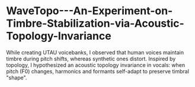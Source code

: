 # WaveTopo---An-Experiment-on-Timbre-Stabilization-via-Acoustic-Topology-Invariance
While creating UTAU voicebanks, I observed that human voices maintain timbre during pitch shifts, whereas synthetic ones distort. Inspired by topology, I hypothesized an acoustic topology invariance in vocals: when pitch (F0) changes, harmonics and formants self-adapt to preserve timbral "shape".
